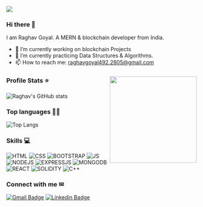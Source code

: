 ![](https://komarev.com/ghpvc/?username=raghav2805&color=green)

### Hi there 👋
I am Raghav Goyal. A MERN & blockchain developer from India.

- 🔭 I’m currently working on blockchain Projects
- 🌱 I’m currently practicing Data Structures & Algorithms.
- 📫 How to reach me: raghavgoyal492.2805@gmail.com

<!--
**raghav2805/raghav2805** is a ✨ _special_ ✨ repository because its `README.md` (this file) appears on your GitHub profile.

Here are some ideas to get you started:

- 🔭 I’m currently working on ...
- 🌱 I’m currently learning ...
- 👯 I’m looking to collaborate on ...
- 🤔 I’m looking for help with ...
- 💬 Ask me about ...
- 📫 How to reach me: ...
- 😄 Pronouns: ...
- ⚡ Fun fact: ...
-->
### <img align='right' src="https://media.giphy.com/media/M9gbBd9nbDrOTu1Mqx/giphy.gif" width="230">

### Profile Stats ⭐

![Raghav's GitHub stats](https://github-readme-stats.vercel.app/api?username=raghav2805&show_icons=true&theme=radical)

### Top languages 👨‍💻

![Top Langs](https://github-readme-stats.vercel.app/api/top-langs/?username=raghav2805&layout=compact&theme=radical)

### Skills 💻
![HTML](https://img.shields.io/badge/HTML-239120?style=for-the-badge&logo=html5&logoColor=white)
![CSS](https://img.shields.io/badge/CSS3-1572B6?style=for-the-badge&logo=css3&logoColor=white)
![BOOTSTRAP](https://img.shields.io/badge/Bootstrap-563D7C?style=for-the-badge&logo=bootstrap&logoColor=white)
![JS](https://img.shields.io/badge/JavaScript-323330?style=for-the-badge&logo=javascript&logoColor=F7DF1E)
![NODEJS](	https://img.shields.io/badge/Node.js-43853D?style=for-the-badge&logo=node.js&logoColor=white)
![EXPRESSJS](https://img.shields.io/badge/Express.js-404D59?style=for-the-badge)
![MONGODB](	https://img.shields.io/badge/MongoDB-4EA94B?style=for-the-badge&logo=mongodb&logoColor=white)
![REACT](https://img.shields.io/badge/React-20232A?style=for-the-badge&logo=react&logoColor=61DAFB)
![SOLIDITY](https://img.shields.io/badge/Solidity-02569B?style=for-the-badge&logo=Solidity&logoColor=white)
![C++](https://img.shields.io/badge/Cpp-02569B?style=for-the-badge&logo=Cpp&logoColor=white)

### Connect with me ✉
[![Gmail Badge](https://img.shields.io/badge/-Raghavgoyal-d14836?style=flat-square&logo=Gmail&logoColor=white&link=mailto:raghavgoyal492.2805@gmail.com)](mailto:raghavgoyal492.2805@gmail.com)
[![Linkedin Badge](https://img.shields.io/badge/-RaghavGoyal-blue?style=flat-square&logo=Linkedin&logoColor=white&link=https://www.linkedin.com/in/raghavgoyal2805/)](https://www.linkedin.com/in/raghavgoyal2805/)
<br />
